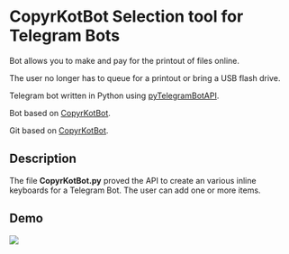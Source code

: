 # CopyrKotBot Selection tool for Telegram Bots
Bot allows you to make and pay for the printout of files online.

The user no longer has to queue for a printout or bring a USB flash drive.

Telegram bot written in Python using [pyTelegramBotAPI](https://github.com/eternnoir/pyTelegramBotAPI). 

Bot based on [CopyrKotBot](https://teleg.run/copykotbot).

Git based on [CopyrKotBot](https://github.com/ili444/CopyrKotBot).
## Description
The file **CopyrKotBot.py** proved the API to create an various inline keyboards for a Telegram Bot. The user can add one or more items.
## Demo
![](https://github.com/ili444/CopyrKotBot/blob/master/picture.gif)
